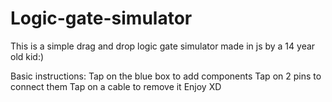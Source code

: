 # Logic-gate-simulator
This is a simple drag and drop logic gate simulator made in js by a 14 year old kid:)


Basic instructions:
  Tap on the blue box to add components
  Tap on 2 pins to connect them
  Tap on a cable to remove it
  Enjoy XD
  
